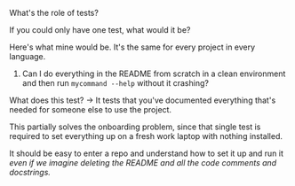 What's the role of tests?

If you could only have one test, what would it be?

Here's what mine would be. It's the same for every project in every language.

1. Can I do everything in the README from scratch in a clean environment and then run `mycommand --help` without it crashing?

What does this test? -> It tests that you've documented everything that's needed for someone else to use the project.

This partially solves the onboarding problem, since that single test is required to set everything up on a fresh work laptop with nothing installed.

It should be easy to enter a repo and understand how to set it up and run it _even if we imagine deleting the README and all the code comments and docstrings._
